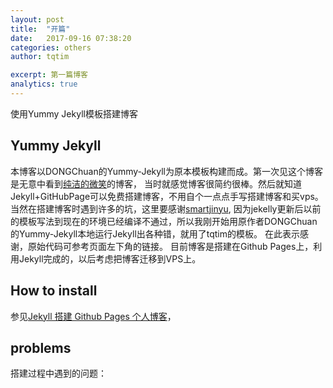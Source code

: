 ```yaml
---
layout: post
title:  "开篇"
date:   2017-09-16 07:38:20
categories: others
author: tqtim

excerpt: 第一篇博客
analytics: true
---
```

使用Yummy Jekyll模板搭建博客
## Yummy Jekyll

   本博客以DONGChuan的Yummy-Jekyll为原本模板构建而成。第一次见这个博客是无意中看到[纯洁的微笑](http://www.ityouknow.com/)的博客，
当时就感觉博客很简约很棒。然后就知道Jekyll+GitHubPage可以免费搭建博客，不用自个一点点手写搭建博客和买vps。当然在搭建博客时遇到许多的坑，这里要感谢[smartjinyu](https://smartjinyu.github.io),
因为jekelly更新后以前的模板写法到现在的环境已经编译不通过，所以我刚开始用原作者DONGChuan的Yummy-Jekyll本地运行Jekyll出各种错，就用了tqtim的模板。
在此表示感谢，原始代码可参考页面左下角的链接。
目前博客是搭建在Github Pages上，利用Jekyll完成的，以后考虑把博客迁移到VPS上。

## How to install

参见[Jekyll 搭建 Github Pages 个人博客](https://juejin.im/post/5c8af612e51d45648f582d69)，
## problems

搭建过程中遇到的问题：
